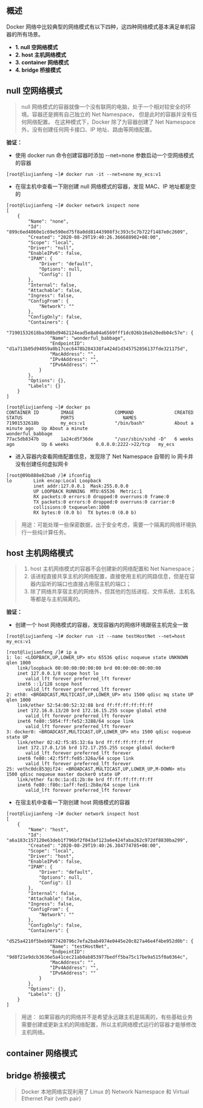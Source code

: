 ## 概述
Docker 网络中比较典型的网络模式有以下四种，这四种网络模式基本满足单机容器的所有场景。    
- **1. null 空网络模式**  
- **2. host 主机网络模式**  
- **3. container 网络模式**   
- **4. bridge 桥接模式**

## null 空网络模式
> null 网络模式的容器就像一个没有联网的电脑，处于一个相对较安全的环境。容器还是拥有自己独立的 Net Namespace，
但是此时的容器并没有任何网络配置。 在这种模式下，Docker 除了为容器创建了 Net Namespace 外，没有创建任何网卡接口、IP 地址、路由等网络配置。

**验证：**  
- 使用 docker run 命令创建容器时添加 --net=none 参数启动一个空网络模式的容器
```
[root@liujianfeng ~]# docker run -it --net=none my_ecs:v1
```
- 在宿主机中查看一下刚创建 null 网络模式的容器，发现 MAC、IP 地址都是空的
```
[root@liujianfeng ~]# docker network inspect none
[
    {
        "Name": "none",
        "Id": "899c6ed4860e1c69e590ed75f8a0dd81443908f3c393c5c7b722f1487e0c2609",
        "Created": "2020-08-29T19:40:26.366688902+08:00",
        "Scope": "local",
        "Driver": "null",
        "EnableIPv6": false,
        "IPAM": {
            "Driver": "default",
            "Options": null,
            "Config": []
        },
        "Internal": false,
        "Attachable": false,
        "Ingress": false,
        "ConfigFrom": {
            "Network": ""
        },
        "ConfigOnly": false,
        "Containers": {
            "71901532618ba308bd9462124ead5e8a04a6569fff1dc026b16eb20edb04c57e": {
                "Name": "wonderful_babbage",
                "EndpointID": "d1a711b05d94059a0b17cec6478b284338fa424d1d345752856137fde321175d",
                "MacAddress": "",
                "IPv4Address": "",
                "IPv6Address": ""
            }
        },
        "Options": {},
        "Labels": {}
    }
]

[root@liujianfeng ~]# docker ps
CONTAINER ID        IMAGE               COMMAND               CREATED              STATUS              PORTS                  NAMES
71901532618b        my_ecs:v1           "/bin/bash"           About a minute ago   Up About a minute                          wonderful_babbage
77ac5db8347b        1a24cd5f36de        "/usr/sbin/sshd -D"   6 weeks ago          Up 6 weeks          0.0.0.0:2222->22/tcp   my_ecs
```
- 进入容器内查看网络配置信息，发现除了 Net Namespace 自带的 lo 网卡并没有创建任何虚拟网卡
```
[root@09b888e82ba0 /]# ifconfig
lo        Link encap:Local Loopback
          inet addr:127.0.0.1  Mask:255.0.0.0
          UP LOOPBACK RUNNING  MTU:65536  Metric:1
          RX packets:0 errors:0 dropped:0 overruns:0 frame:0  
          TX packets:0 errors:0 dropped:0 overruns:0 carrier:0
          collisions:0 txqueuelen:1000
          RX bytes:0 (0.0 b)  TX bytes:0 (0.0 b)
```
> 用途：可能处理一些保密数据，出于安全考虑，需要一个隔离的网络环境执行一些纯计算任务。

## host 主机网络模式
> 1. host 主机网络模式的容器不会创建新的网络配置和 Net Namespace；  
> 2. 该进程直接共享主机的网络配置，直接使用主机的网路信息，但是在容器内监听的端口也直接占用宿主机的端口；  
> 3. 除了网络共享宿主机的网络外，但其他的包括进程、文件系统、主机名等都是与主机隔离的。  

**验证：**  
- 创建一个 host 网络模式的容器，发现容器内的网络环境跟宿主机完全一致
```
[root@liujianfeng ~]# docker run -it --name testHostNet --net=host my_ecs:v1

[root@liujianfeng /]# ip a
1: lo: <LOOPBACK,UP,LOWER_UP> mtu 65536 qdisc noqueue state UNKNOWN qlen 1000
    link/loopback 00:00:00:00:00:00 brd 00:00:00:00:00:00
    inet 127.0.0.1/8 scope host lo
       valid_lft forever preferred_lft forever
    inet6 ::1/128 scope host
       valid_lft forever preferred_lft forever
2: eth0: <BROADCAST,MULTICAST,UP,LOWER_UP> mtu 1500 qdisc mq state UP qlen 1000
    link/ether 52:54:00:52:32:88 brd ff:ff:ff:ff:ff:ff
    inet 172.16.0.13/20 brd 172.16.15.255 scope global eth0
       valid_lft forever preferred_lft forever
    inet6 fe80::5054:ff:fe52:3288/64 scope link
       valid_lft forever preferred_lft forever
3: docker0: <BROADCAST,MULTICAST,UP,LOWER_UP> mtu 1500 qdisc noqueue state UP
    link/ether 02:42:f5:85:32:6a brd ff:ff:ff:ff:ff:ff
    inet 172.17.0.1/16 brd 172.17.255.255 scope global docker0
       valid_lft forever preferred_lft forever
    inet6 fe80::42:f5ff:fe85:326a/64 scope link
       valid_lft forever preferred_lft forever
25: vethc0dc853@if24: <BROADCAST,MULTICAST,UP,LOWER_UP,M-DOWN> mtu 1500 qdisc noqueue master docker0 state UP
    link/ether fa:0c:1a:d1:2b:8e brd ff:ff:ff:ff:ff:ff
    inet6 fe80::f80c:1aff:fed1:2b8e/64 scope link
       valid_lft forever preferred_lft forever
```

- 在宿主机中查看一下刚创建 host 网络模式的容器
```
[root@liujianfeng ~]# docker network inspect host
[
    {
        "Name": "host",
        "Id": "a6a183c157120e63deb1f796bf2f043af123a6e424faba262c972df8830ba299",
        "Created": "2020-08-29T19:40:26.384774785+08:00",
        "Scope": "local",
        "Driver": "host",
        "EnableIPv6": false,
        "IPAM": {
            "Driver": "default",
            "Options": null,
            "Config": []
        },
        "Internal": false,
        "Attachable": false,
        "Ingress": false,
        "ConfigFrom": {
            "Network": ""
        },
        "ConfigOnly": false,
        "Containers": {
            "d525a4210f5beb9877420796c7efa2bab4974e0445e20c827a46e4f4be952d0b": {
                "Name": "testHostNet",
                "EndpointID": "9d8f21e9dcb3636e5a41cec21ab0ab853977bedff5ba75c17be9a515f0a0364c",
                "MacAddress": "",
                "IPv4Address": "",
                "IPv6Address": ""
            }
        },
        "Options": {},
        "Labels": {}
    }
]
```
> 用途： 如果容器内的网络并不是希望永远跟主机是隔离的，有些基础业务需要创建或更新主机的网络配置，所以主机网络模式运行的容器才能够修改主机网络。

## container 网络模式


## bridge 桥接模式
>  Docker 本地网络实现利用了 Linux 的 Network Namespace 和 Virtual Ethernet Pair (veth pair)